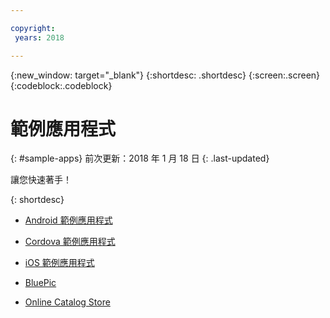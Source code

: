 ```yaml
---

copyright:
 years: 2018

---
```


{:new_window: target="_blank"}
{:shortdesc: .shortdesc}
{:screen:.screen}
{:codeblock:.codeblock}

# 範例應用程式
{: #sample-apps}
前次更新：2018 年 1 月 18 日
{: .last-updated}

讓您快速著手！

{: shortdesc}

 - [Android 範例應用程式](https://github.com/ibm-bluemix-mobile-services/bms-samples-android-hellopush/)
 
 - [Cordova 範例應用程式](https://github.com/ibm-bluemix-mobile-services/bms-samples-cordova-hellopush)
 
 - [iOS 範例應用程式](https://github.com/ibm-bluemix-mobile-services/bms-samples-swift-hellopush)
 
 - [BluePic](https://github.com/IBM/BluePic)
 - [Online Catalog Store](https://github.com/ibm-bluemix-mobile-services/mobiledashboard-storecatalog-backend)


